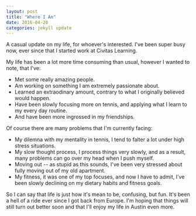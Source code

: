 ```yaml
---
layout: post
title: "Where I Am"
date: 2016-04-28
categories: jekyll update
---
```


A casual update on my life, for whoever's interested. I've been super busy now, ever since that I started work at Civitas Learning. 

My life has been a lot more time consuming than usual, however I wanted to note, that I've: 

* Met some really amazing people.
* Am working on something I am extremely passionate about. 
* Learned an extraodinary amount, contrary to what I originally believed would happen. 
* Have been slowly focusing more on tennis, and applying what I learn to my every day routine. 
* And have been more ingrossed in my friendships. 

Of course there are many problems that I'm currently facing: 

* My dilemna with my mentality in tennis, I tend to falter a lot under high stress situations. 
* My slow thought process, I process things very slowly, and as a result, many problems can go over my head when I push myself. 
* Moving out -- as stupid as this sounds, I've been very stressed about fully moving out of my old apartment. 
* My fitness, it was one of my top focuses, and now I have to admit, I've been slowly declining on my dietary habits and fitness goals. 

So I can say that life is just how it's mean to be, confusing, but fun. It's been a hell of a ride ever since I got back from Europe. I'm hoping that things will still turn out better soon and that I'll enjoy my life in Austin even more. 
